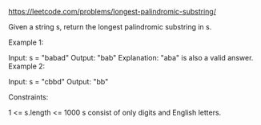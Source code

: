 https://leetcode.com/problems/longest-palindromic-substring/

Given a string s, return the longest
palindromic substring in s.


Example 1:

Input: s = "babad"
Output: "bab"
Explanation: "aba" is also a valid answer.
Example 2:

Input: s = "cbbd"
Output: "bb"


Constraints:

1 <= s.length <= 1000
s consist of only digits and English letters.
